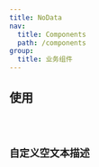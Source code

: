 ```yaml
---
title: NoData
nav:
  title: Components
  path: /components
group:
  title: 业务组件
---
```


## 使用

<code src="./demos/demo1.tsx" />

## 自定义空文本描述

<code src="./demos/demo2.tsx" />

<API />
